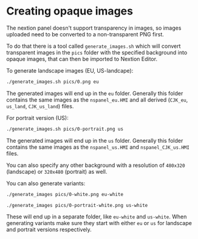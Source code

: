 # Creating opaque images

The nextion panel doesn't support transparency in images, so images uploaded need to be
converted to a non-transparent PNG first.

To do that there is a tool called `generate_images.sh` which will convert transparent
images in the `pics` folder with the specified background into opaque images, that can
then be imported to Nextion Editor.

To generate landscape images (EU, US-landcape):

```sh
./generate_images.sh pics/0.png eu
```

The generated images will end up in the `eu` folder. Generally this folder contains the
same images as the `nspanel_eu.HMI` and all derived (`CJK_eu`, `us_land`, `CJK_us_land`)
files.

For portrait version (US):

```sh
./generate_images.sh pics/0-portrait.png us
```

The generated images will end up in the `us` folder. Generally this folder contains
the same images as the `nspanel_us.HMI` and `nspanel_CJK_us.HMI` files.

You can also specify any other background with a resolution of `480x320` (landscape) or
`320x480` (portrait) as well.

You can also generate variants:

```sh
./generate_images pics/0-white.png eu-white
```

```sh
./generate_images pics/0-portrait-white.png us-white
```

These will end up in a separate folder, like `eu-white` and `us-white`. When generating
variants make sure they start with either `eu` or `us` for landscape and portrait versions
respectively.